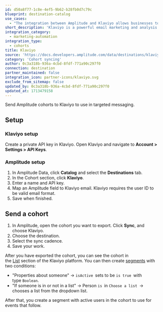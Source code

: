 ```yaml
---
id: d50a8f77-1c8e-4ef5-9b62-b28fb0d7c79c
blueprint: destination-catalog
use_cases:
  - "The integration between Amplitude and Klaviyo allows businesses to drive retention and conversion by leveraging targeted messaging. By syncing cohorts from Amplitude to Klaviyo's email marketing platform, businesses can create highly personalized campaigns that resonate with specific audience segments. This enables marketers to send tailored messages based on user behavior and preferences, enhancing engagement and driving better results. With Klaviyo's tools for website personalization and audience segmentation, businesses can optimize their email and SMS marketing efforts to build stronger relationships with customers and improve overall campaign performance."
short_description: 'Klaviyo is a powerful email marketing and analysis tool that supports segmentation based on category and event triggers like page viewed.'
integration_category:
  - marketing-automation
integration_type:
  - cohorts
title: Klaviyo
source: 'https://docs.developers.amplitude.com/data/destinations/klaviyo'
category: 'Cohort syncing'
author: 0c3a318b-936a-4cbd-8fdf-771a90c297f0
connection: destination
partner_maintained: false
integration_icon: partner-icons/klaviyo.svg
exclude_from_sitemap: false
updated_by: 0c3a318b-936a-4cbd-8fdf-771a90c297f0
updated_at: 1713479158
---
```

Send Amplitude cohorts to Klaviyo to use in targeted messaging. 

## Setup

### Klaviyo setup

Create a private API key in Klaviyo. Open Klaviyo and navigate to **Account > Settings > API Keys**. 

### Amplitude setup

1. In Amplitude Data, click **Catalog** and select the **Destinations** tab.
2. In the Cohort section, click **Klaviyo**.
3. Enter a name and API key. 
4. Map an Amplitude field to Klaviyo email. Klaviyo requires the user ID to be valid email format.
5. Save when finished.

## Send a cohort

1. In Amplitude, open the cohort you want to export. Click **Sync**, and choose Klaviyo.
2. Choose the destination.
3. Select the sync cadence.
4. Save your work.

After you have exported the cohort, you can see the cohort in the [List](https://www.klaviyo.com/lists "https://www.klaviyo.com/lists") section of the Klaviyo platform. You can then create [segments](https://www.klaviyo.com/lists/create "https://www.klaviyo.com/lists/create") with two conditions:

- "Properties about someone" → `isActive `sets to be `is true `with type `Boolean`.
- "If someone is in or not in a list" → Person `is `in `Choose a list `→ chooses a list from the dropdown list.

After that, you create a segment with active users in the cohort to use for events that follow.